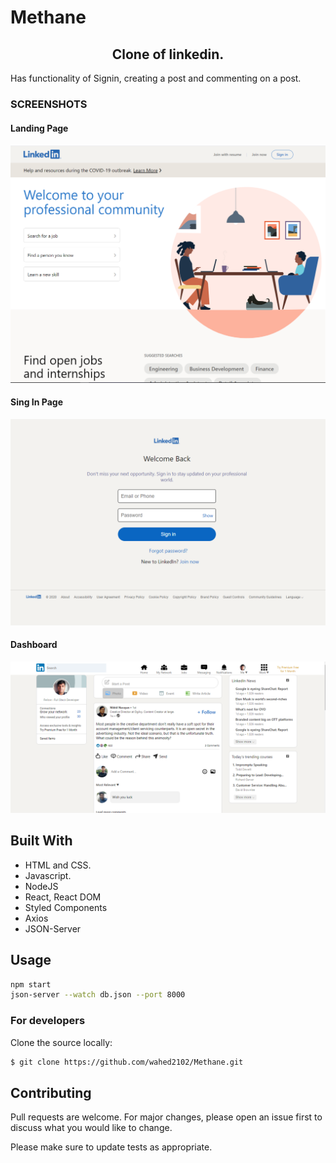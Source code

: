 # Methane

<h2 align="center">Clone of linkedin.</h2>
Has functionality of Signin, creating a post and commenting on a post.

<h3>SCREENSHOTS</h3>
<h4>Landing Page</h4>

![screenshot](./readmeImages/ss1.PNG)

<h4>Sing In Page</h4>

![screenshot](./readmeImages/ss2.PNG)

<h4>Dashboard</h4>

![screenshot](./readmeImages/Dashboard.PNG)

## Built With
- HTML and CSS.
- Javascript.
- NodeJS
- React, React DOM
- Styled Components
- Axios
- JSON-Server

## Usage

```bash
npm start
json-server --watch db.json --port 8000
```


### For developers
Clone the source locally:
```sh
$ git clone https://github.com/wahed2102/Methane.git
```
## Contributing
Pull requests are welcome. For major changes, please open an issue first to discuss what you would like to change.

Please make sure to update tests as appropriate.
